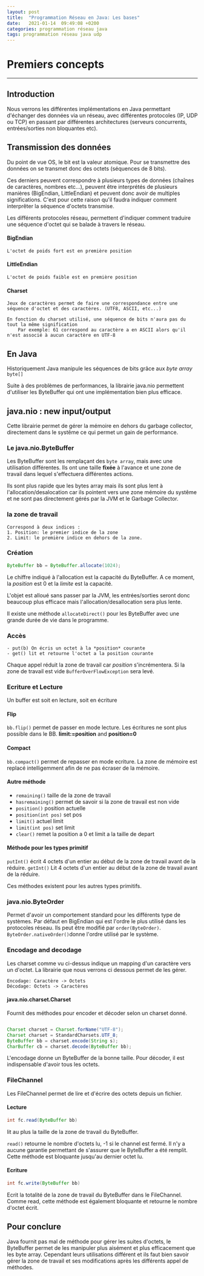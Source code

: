 ```yaml
---
layout: post
title:  "Programmation Réseau en Java: Les bases"
date:   2021-01-14  09:49:08 +0200
categories: programmation réseau java
tags: programmation réseau java udp
---
```


# Premiers concepts 
----------------

## Introduction

Nous verrons les différentes implémentations en Java permettant d'échanger des données via un réseau, avec différentes protocoles (IP, UDP ou TCP) en passant par différentes architectures (serveurs concurrents, entrées/sorties non bloquantes etc).

## Transmission des données

Du point de vue OS, le bit est la valeur atomique. Pour se transmettre des données on se transmet donc des octets (séquences de 8 bits). 

Ces derniers peuvent correspondre à plusieurs types de données (chaînes de caractères, nombres etc...), peuvent être interprétés de plusieurs manières (BigEndian, LittleEndian) et peuvent donc avoir de multiples significations. C'est pour cette raison qu'il faudra indiquer comment interprêter la séquence d'octets transmise.

Les différents protocoles réseau, permettent d'indiquer comment traduire une séquence d'octet qui se balade à travers le réseau.

#### BigEndian
    L'octet de poids fort est en première position

#### LittleEndian  
    L'octet de poids faible est en première position

#### Charset 
    Jeux de caractères permet de faire une correspondance entre une séquence d'octet et des caractères. (UTF8, ASCII, etc...)

    En fonction du charset utilisé, une séquence de bits n'aura pas du tout la même signification
        Par exemple: 61 correspond au caractère a en ASCII alors qu'il n'est associé à aucun caractère en UTF-8

## En Java

Historiquement Java manipule les séquences de bits grâce aux *byte array* ``byte[]``

Suite à des problèmes de performances, la librairie java.nio permettent d'utiliser les ByteBuffer qui ont une implémentation bien plus efficace.

## java.nio : new input/output

Cette librairie permet de gérer la mémoire en dehors du garbage collector, directement dans le systême ce qui permet un gain de performance.

### Le java.nio.ByteBuffer

Les ByteBuffer sont les remplaçant des ``byte array``, mais avec une utilisation différentes. Ils ont une taille **fixée** à l'avance et une zone de travail dans lequel s'effectuera différentes actions.

Ils sont plus rapide que les bytes array mais ils sont plus lent à l'allocation/desalocation car ils pointent vers une zone mémoire du systême et ne sont pas directement gérés par la JVM et le Garbage Collector.

### la zone de travail 
    Correspond à deux indices :
    1. Position: le premier indice de la zone 
    2. Limit: le première indice en dehors de la zone. 

### Création

```java 
ByteBuffer bb = ByteBuffer.allocate(1024); 
```
Le chiffre indiqué à l'allocation est la capacité du ByteBuffer. A ce moment, la *position* est 0 et la *limite* est la capacité.

L'objet est alloué sans passer par la JVM, les entrées/sorties seront donc beaucoup plus efficace mais l'allocation/desallocation sera plus lente.

Il existe une méthode `allocateDirect()` pour les ByteBuffer avec une grande durée de vie dans le programme.

### Accès

    - put(b) On écris un octet à la *position* courante
    - get() lit et retourne l'octet a la position courante
  Chaque appel réduit la zone de travail car *position* s'incrémentera.
  Si la zone de travail est vide `BufferOverFlowException` sera levé. 

### Ecriture et Lecture

Un buffer est soit en lecture, soit en écriture


#### Flip
`bb.flip()` permet de passer en mode lecture. Les écritures ne sont plus possible dans le BB.
**limit:=position** and **position=0**

#### Compact
`bb.compact()` permet de repasser en mode ecriture. La zone de mémoire est replacé intelligemment afin de ne pas écraser de la mémoire.

#### Autre méthode 

- `remaining()` taille de la zone de travail
- `hasremaining()` permet de savoir si la zone de travail est non vide  
- `position()` position actuelle
- `position(int pos)` set pos
- `limit()` actuel limit
- `limit(int pos)` set limit
- `clear()` remet la position a 0 et limit a la taille de depart

#### Méthode pour les types primitif

`putInt()` écrit 4 octets d'un entier au début de la zone de travail avant de la réduire.
`getInt()` Lit 4 octets d'un entier au début de la zone de travail avant de la réduire.

Ces méthodes existent pour les autres types primitifs.

### java.nio.ByteOrder
Permet d'avoir un comportement standard pour les différents type de systèmes. Par défaut en BigEndian qui est l'ordre le plus utilisé dans les protocoles réseau. Ils peut être modifié par `order(ByteOrder)`.
`ByteOrder.nativeOrder()`donne l'ordre utilisé par le système.

### Encodage and decodage

Les charset comme vu ci-dessus indique un mapping d'un caractère vers un d'octet. La librairie que nous verrons ci dessous permet de les gérer.

    Encodage: Caractère -> Octets
    Décodage: Octets -> Caractères

#### java.nio.charset.Charset

Fournit des méthodes pour encoder et décoder selon un charset donné.

```Java

Charset charset = Charset.forName("UTF-8");
Charset charset = StandardCharsets.UTF_8;
ByteBuffer bb = charset.encode(String s);
CharBuffer cb = charset.decode(ByteBuffer bb);
```
L'encodage donne un ByteBuffer de la bonne taille.
Pour décoder, il est indispensable d'avoir tous les octets.

### FileChannel

Les FileChannel permet de lire et d'écrire des octets depuis un fichier.

#### Lecture 

```Java
int fc.read(ByteBuffer bb) 
```
lit au plus la taille de la zone de travail du ByteBuffer.

`read()` retourne le nombre d'octets lu, -1 si le channel est fermé.
Il n'y a aucune garantie permettant de s'assurer que le ByteBuffer a été remplit. Cette méthode est bloquante jusqu'au dernier octet lu. 

#### Ecriture

```Java
int fc.write(ByteBuffer bb) 
```
Ecrit la totalité de la zone de travail du ByteBuffer dans le FileChannel. Comme read, cette méthode est également bloquante et retourne le nombre d'octet écrit.

## Pour conclure

Java fournit pas mal de méthode pour gérer les suites d'octets, le ByteBuffer permet de les manipuler plus aisément et plus efficacement que les byte array. Cependant leurs utilisations différent et ils faut bien savoir gérer la zone de travail et ses modifications après les différents appel de méthodes.